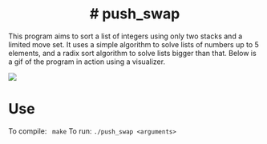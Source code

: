 <h1 align="center"># push_swap</h1>

This program aims to sort a list of integers using only two stacks and a limited move set. It uses a simple algorithm to solve lists of numbers up to 5 elements, and a radix sort algorithm to solve lists bigger than that. Below is a gif of the program in action using a visualizer.

![](push_swapper.gif)

# Use

To compile:
` make`
To run:
`./push_swap <arguments>`
